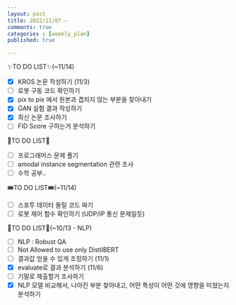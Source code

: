 ```yaml
---
layout: post
title: 2022/11/07 ~
comments: true
categories : [weekly_plan]
published: true

---
```

✨TO DO LIST✨(~11/14)
- [x] KROS 논문 작성하기 (11/3)
- [ ]  로봇 구동 코드 확인하기
- [x] pix to pix 에서 원본과 겹치지 않는 부분을 찾아내기
- [x] GAN 실험 결과 작성하기
- [x] 최신 논문 조사하기
- [ ] FID Score 구하는거 분석하기

🔮TO DO LIST🔮
- [ ] 프로그래머스 문제 풀기
- [ ] amodal instance segmentation 관련 조사
- [ ] 수학 공부.. 

🎟TO DO LIST🎟(~11/14)
- [ ] 스포투 데이터 돌릴 코드 짜기
- [ ] 로봇 제어 함수 확인하기 (UDP/IP 통신 문제일듯)

🥐TO DO LIST🥐(~10/13 - NLP)
- [ ] NLP : Robust QA
- [ ] Not Allowed to use only DistilBERT
- [ ] 결과값 얻을 수 있게 조정하기 (11/1)
- [x] evaluate로 결과 분석하기 (11/6)
- [ ] 기말로 제출할거 조사하기
- [x] NLP 모델 비교해서, 나아진 부분 찾아내고, 어떤 특성이 어떤 것에 영향을 미쳤는지 분석하기
